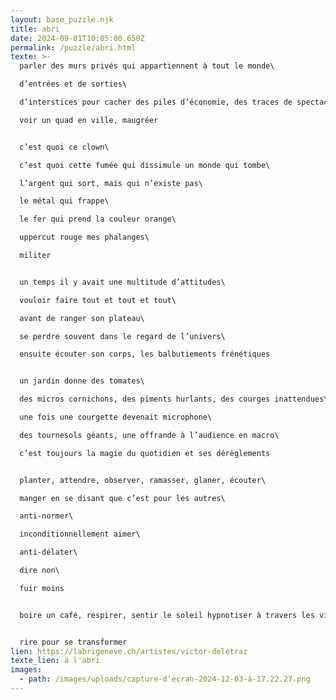 ```yaml
---
layout: base_puzzle.njk
title: abri
date: 2024-09-01T10:05:00.650Z
permalink: /puzzle/abri.html
texte: >-
  parler des murs privés qui appartiennent à tout le monde\

  d’entrées et de sorties\

  d’interstices pour cacher des piles d’économie, des traces de spectacles\

  voir un quad en ville, maugréer


  c’est quoi ce clown\

  c’est quoi cette fumée qui dissimule un monde qui tombe\

  l’argent qui sort, mais qui n’existe pas\

  le métal qui frappe\

  le fer qui prend la couleur orange\

  uppercut rouge mes phalanges\

  militer


  un temps il y avait une multitude d’attitudes\

  vouloir faire tout et tout et tout\

  avant de ranger son plateau\

  se perdre souvent dans le regard de l’univers\

  ensuite écouter son corps, les balbutiements frénétiques


  un jardin donne des tomates\

  des micros cornichons, des piments hurlants, des courges inattendues\

  une fois une courgette devenait microphone\

  des tournesols géants, une offrande à l’audience en macro\

  c’est toujours la magie du quotidien et ses dérèglements


  planter, attendre, observer, ramasser, glaner, écouter\

  manger en se disant que c’est pour les autres\

  anti-normer\

  inconditionnellement aimer\

  anti-délater\

  dire non\

  fuir moins


  boire un café, respirer, sentir le soleil hypnotiser à travers les vitres froides


  rire pour se transformer
lien: https://labrigeneve.ch/artistes/victor-deletraz
texte_lien: à l'abri
images:
  - path: /images/uploads/capture-d’écran-2024-12-03-à-17.22.27.png
---
```

